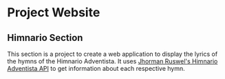 # Project Website

## Himnario Section
This section is a project to create a web application to display the lyrics of the hymns of the Himnario Adventista. It uses [Jhorman Ruswel's Himnario Adventista API](https://github.com/jhormanrus/himnario-adventista-api) to get information about each respective hymn.
